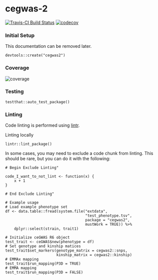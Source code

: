# cegwas-2

[![Travis-CI Build Status](https://travis-ci.org/AndersenLab/cegwas2.svg?branch=master)](https://travis-ci.org/AndersenLab/cegwas2)
[![codecov](https://codecov.io/gh/AndersenLab/cegwas2/branch/master/graph/badge.svg)](https://codecov.io/gh/AndersenLab/cegwas2)

### Initial Setup

This documentation can be removed later.

```
devtools::create("cegwas2")
```

### Coverage

![coverage](https://codecov.io/gh/AndersenLab/cegwas2/graphs/tree.svg)


### Testing

```
testthat::auto_test_package()
```


### Linting

Code linting is performed using [lintr](https://github.com/jimhester/lintr). 

Linting locally

```
lintr::lint_package()
```

In some cases, you may need to exclude a code chunk from linting.
This should be rare, but you can do it with the following:

```
# Begin Exclude Linting"

code_I_want_to_not_lint <- function(x) {
    x + 1
}

# End Exclude Linting"
```

```
# Example usage
# Load example phenotype set
df <- data.table::fread(system.file("extdata",
                                    "test_phenotype.tsv",
                                    package = "cegwas2",
                                    mustWork = TRUE)) %>%
    dplyr::select(strain, trait1)

# Initialize ceGWAS R6 object
test_trait <- ceGWAS$new(phenotype = df)
# Set genotype and kinship matices
test_trait$set_markers(genotype_matrix = cegwas2::snps,
                       kinship_matrix = cegwas2::kinship)                  
# EMMAx mapping
test_trait$run_mapping(P3D = TRUE)
# EMMA mapping
test_trait$run_mapping(P3D = FALSE)
```

